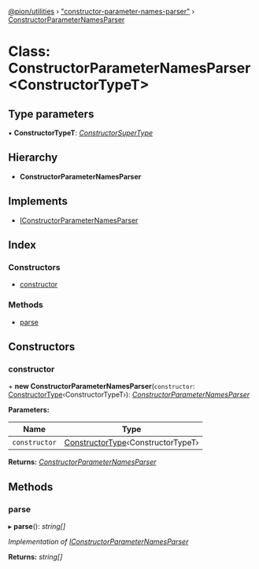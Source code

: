 [@pion/utilities](../README.md) › ["constructor-parameter-names-parser"](../modules/_constructor_parameter_names_parser_.md) › [ConstructorParameterNamesParser](_constructor_parameter_names_parser_.constructorparameternamesparser.md)

# Class: ConstructorParameterNamesParser <**ConstructorTypeT**>

## Type parameters

▪ **ConstructorTypeT**: *[ConstructorSuperType](../modules/_constructor_parameter_names_parser_i_.md#constructorsupertype)*

## Hierarchy

* **ConstructorParameterNamesParser**

## Implements

* [IConstructorParameterNamesParser](../interfaces/_constructor_parameter_names_parser_i_.iconstructorparameternamesparser.md)

## Index

### Constructors

* [constructor](_constructor_parameter_names_parser_.constructorparameternamesparser.md#constructor)

### Methods

* [parse](_constructor_parameter_names_parser_.constructorparameternamesparser.md#parse)

## Constructors

### <a id="constructor" name="constructor"></a>  constructor

\+ **new ConstructorParameterNamesParser**(`constructor`: [ConstructorType](../modules/_constructor_parameter_names_parser_i_.md#constructortype)‹ConstructorTypeT›): *[ConstructorParameterNamesParser](_constructor_parameter_names_parser_.constructorparameternamesparser.md)*

**Parameters:**

Name | Type |
------ | ------ |
`constructor` | [ConstructorType](../modules/_constructor_parameter_names_parser_i_.md#constructortype)‹ConstructorTypeT› |

**Returns:** *[ConstructorParameterNamesParser](_constructor_parameter_names_parser_.constructorparameternamesparser.md)*

## Methods

### <a id="parse" name="parse"></a>  parse

▸ **parse**(): *string[]*

*Implementation of [IConstructorParameterNamesParser](../interfaces/_constructor_parameter_names_parser_i_.iconstructorparameternamesparser.md)*

**Returns:** *string[]*
